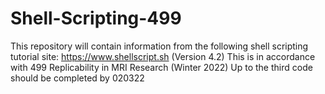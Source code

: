 # Shell-Scripting-499
This repository will contain information from the following shell scripting tutorial site: https://www.shellscript.sh (Version 4.2)
This is in accordance with 499 Replicability in MRI Research (Winter 2022)
Up to the third code should be completed by 020322
